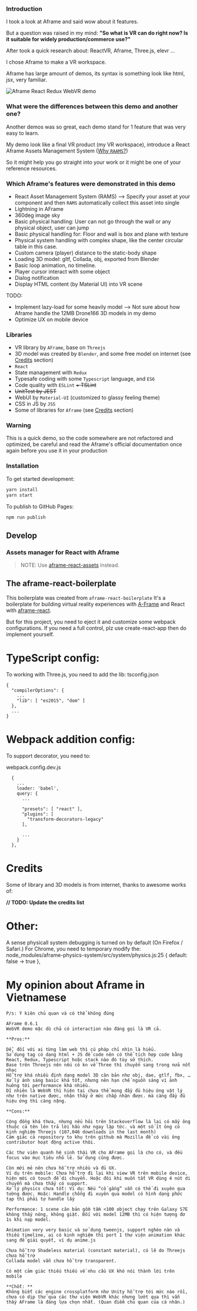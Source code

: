 ### Introduction
I took a look at Aframe and said wow about it features.

But a question was raised in my mind: **"So what is VR can do right now? Is it suitable for widely production/commerce use?"**

After took a quick research about: ReactVR, Aframe, Three.js, elevr ...

I chose Aframe to make a VR workspace.

Aframe has large amount of demos, its syntax is something look like html, jsx, very familiar.

![Aframe React Redux WebVR demo](assets/img/aframe-react-demo.jpg)

### What were the differences between this demo and another one?
Another demos was so great, each demo stand for 1 feature that was very easy to learn.

My demo look like a final VR product (my VR workspace), introduce a React Aframe Assets Management System ([Why `RAAMS`?](https://github.com/luatnd/aframe-react-demo#assets-manager-for-react-with-aframe))

So it might help you go straight into your work or it might be one of your reference resources.

### Which Aframe's features were demonstrated in this demo

* React Asset Management System (RAMS) —> Specify your asset at your component and then `RAMS` automatically collect this asset into single <a-assets/>
* Lightning in AFrame
* 360deg image sky
* Basic physical handling: User can not go through the wall or any physical object, user can jump
* Basic physical handling for: Floor and wall is box and plane with texture
* Physical system handling with complex shape, like the center circular table in this case. 
* Custom camera (player) distance to the static-body shape
* Loading 3D model: gltf, Collada, obj, exported from Blender
* Basic loop animation, no timeline.
* Player cursor interact with some object
* Dialog notification
* Display HTML content (by Material UI) into VR scene

TODO: 
* Implement lazy-load for some heavily model --> Not sure about how Aframe handle the 12MB Drone166 3D models in my demo
* Optimize UX on mobile device


### Libraries 
* VR library by `AFrame`, base on `Threejs`
* 3D model was created by `Blender`, and some free model on internet (see [Credits](https://github.com/luatnd/aframe-react-demo#credits) section)
* `React`
* State management with `Redux`
* Typesafe coding with some `Typescript` language, and `ES6`
* Code quality with `ESLint` ~~+ TSLint~~
* ~~UnitTest by JEST~~
* WebUI by `Material-UI` (customized to glassy feeling theme)
* CSS in JS by `JSS`
* Some of libraries for `Aframe` (see [Credits](https://github.com/luatnd/aframe-react-demo#credits) section)

### Warning
This is a quick demo, so the code somewhere are not refactored and optimized, be careful and read the Aframe's official documentation once again before you use it in your production 


### Installation

To get started development:

```bash
yarn install
yarn start
```

To publish to GitHub Pages:

```bash
npm run publish
```

## Develop
### Assets manager for React with Aframe
> NOTE: Use [aframe-react-assets](https://www.npmjs.com/package/aframe-react-assets) instead.


## The aframe-react-boilerplate
This boilerplate was created from `aframe-react-boilerplate`
It's a boilerplate for building virtual reality experiences with [A-Frame](https://aframe.io) and React with [aframe-react](https://github.com/ngokevin/aframe-react).

But for this project, you need to eject it and customize some webpack configurations.
If you need a full control, plz use create-react-app then do implement yourself.  


# TypeScript config:
To working with Three.js, you need to add the lib:
tsconfig.json
```
{
  "compilerOptions": {
    ...
    "lib": [ "es2015", "dom" ]
  },
  ...
}
```

# Webpack addition config:
To support decorator, you need to:

webpack.config.dev.js
```
  {
    ...
    loader: 'babel',
    query: {
      ...

      "presets": [ "react" ],
      "plugins": [
        "transform-decorators-legacy"
      ],

      ...
    }
  },
```

# Credits
Some of library and 3D models is from internet, thanks to awesome works of:

**// TODO: Update the credits list**

# Other:
A sense physicall system debugging is turned on by default (On Firefox / Safari.)
For Chrome, you need to temporary modify the: node_modules/aframe-physics-system/src/system/physics.js:25
 { default: false -> true },
 
 
 
# My opinion about Aframe in Vietnamese
```
P/s: Ý kiên chủ quan và có thể không đúng

AFrame 0.6.1
WebVR demo mặc dù chả có interaction nào đáng gọi là VR cả.

**Pros:**

Dễ, đối với ai từng làm web thì cú pháp chỉ nhìn là hiểu.
Sử dụng tag có dạng html + JS để code nên có thể tích hợp code bằng React, Redux, Typescript hoặc stack nào đó tùy sở thích.
Base trên Threejs nên nếu có kn về Three thì chuyển sang trong nửa nốt nhạc
Hỗ trợ khá nhiều định dạng model 3D căn bản như obj, dae, gtlf, fbx, …
Xử lý ánh sáng basic khá tốt, nhưng nên hạn chế nguồn sáng vì ảnh huởng tới performance khá nhiều.
Dĩ nhiên là WebVR thì hiện tại chưa thể mong đầy đủ hiệu ứng vật lý như trên native được, nhận thấy ở mức chấp nhận được. mà càng đầy đủ hiệu ứng thì càng nặng.

**Cons:**

Cộng đồng khá thưa, nhưng nếu hỏi trên Stackoverflow là lại có mấy ông thuộc cả tên lên trả lời hầu như ngay lập tức. và một số ít ông có kinh nghiệm Threejs (107,046 downloads in the last month)
Cảm giác cả repository to khụ trên github mà Mozilla để có vài ông contributor hoạt động active thôi.

Các thư viện quanh hệ sinh thái VR cho AFrame gọi là cho có, và đều focus vào mục tiêu nhỏ lẻ. Sử dụng cũng được.

Còn mới mẻ nên chưa hỗ trợ nhiều và đủ UX. 
Ví dụ trên mobile: Chưa hỗ trợ đi lại khi view VR trên mobile device, hiện mới có touch để di chuyển. Hoặc đôi khi muốn tắt VR dùng 4 nút di chuyển mà chưa thấy có support.
Xử lý physics chưa tốt: Ví dụ: Nếu “cố gắng” vẫn có thể đi xuyên qua tường được. Hoặc: Handle chống đi xuyên qua model có hình dạng phức tạp thì phải tự handle lấy

Performance: 1 scene căn bản gồm tầm <100 object chạy trên Galaxy S7E không thấy nóng, không giật. Đối với model 12MB thì có hiện tượng đơ 1s khi nạp model.

Animation very very basic và sử dụng tweenjs, support nghèo nàn và thiếu timeline, ai có kinh nghiệm thì port 1 thư viện animation khác sang để giải quyết, ví dụ anime.js

Chưa hỗ trợ Shadeless material (constant material), có lẽ do Threejs chưa hỗ trợ
Collada model vẫn chưa hỗ trợ transparent.

Có một cảm giác thiếu thiếu về nhu cầu UX khó nói thành lời trên mobile

**Chốt: **
Không biết các engine crossplatform như Unity hỗ trợ tới mức nào rồi, chưa có dịp thử qua các thư viện WebVR khác nhưng lướt qua thì vẫn thấy AFrame là đáng lựa chọn nhất. (Quan điểm chủ quan của cá nhân.)
```
